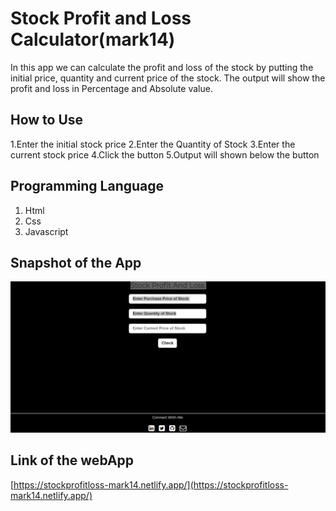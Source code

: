# Stock Profit and Loss Calculator(mark14)

In this app we can calculate the profit and loss of the stock by putting the initial price, quantity and current price of the stock.
The output will show the profit and loss in Percentage and Absolute value.


## How to Use 

1.Enter the initial stock price
2.Enter the Quantity of Stock
3.Enter the current stock price
4.Click the button
5.Output will shown below the button


## Programming Language

1. Html
2. Css
3. Javascript


## Snapshot of the App
<img src="stock image.png">


## Link of the webApp

[https://stockprofitloss-mark14.netlify.app/](https://stockprofitloss-mark14.netlify.app/)


